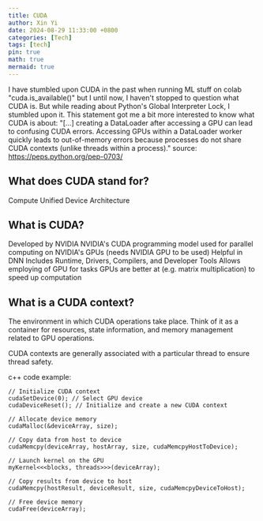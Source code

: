 ```yaml
---
title: CUDA
author: Xin Yi
date: 2024-08-29 11:33:00 +0800
categories: [Tech]
tags: [tech]
pin: true
math: true
mermaid: true
---
```


I have stumbled upon CUDA in the past when running ML stuff on colab "cuda.is_available()" but I until now, I haven't stopped to question what CUDA is. But while reading about Python's Global Interpreter Lock, I stumbled upon it. This statement got me a bit more interested to know what CUDA is about: 
"[...] creating a DataLoader after accessing a GPU can lead to confusing CUDA errors. Accessing GPUs within a DataLoader worker quickly leads to out-of-memory errors because processes do not share CUDA contexts (unlike threads within a process)."
source: https://peps.python.org/pep-0703/

## What does CUDA stand for?
Compute Unified Device Architecture

## What is CUDA?
Developed by NVIDIA
NVIDIA's CUDA programming model used for parallel computing on NVIDIA's GPUs (needs NVIDIA GPU to be used)
Helpful in DNN
Includes Runtime, Drivers, Compilers, and Developer Tools
Allows employing of GPU for tasks GPUs are better at (e.g. matrix multiplication) to speed up computation

## What is a CUDA context?
The environment in which CUDA operations take place. Think of it as a container for resources, state information, and memory management related to GPU operations.

CUDA contexts are generally associated with a particular thread to ensure thread safety.

c++ code example:

```
// Initialize CUDA context
cudaSetDevice(0); // Select GPU device
cudaDeviceReset(); // Initialize and create a new CUDA context

// Allocate device memory
cudaMalloc(&deviceArray, size);

// Copy data from host to device
cudaMemcpy(deviceArray, hostArray, size, cudaMemcpyHostToDevice);

// Launch kernel on the GPU
myKernel<<<blocks, threads>>>(deviceArray);

// Copy results from device to host
cudaMemcpy(hostResult, deviceResult, size, cudaMemcpyDeviceToHost);

// Free device memory
cudaFree(deviceArray);
```
